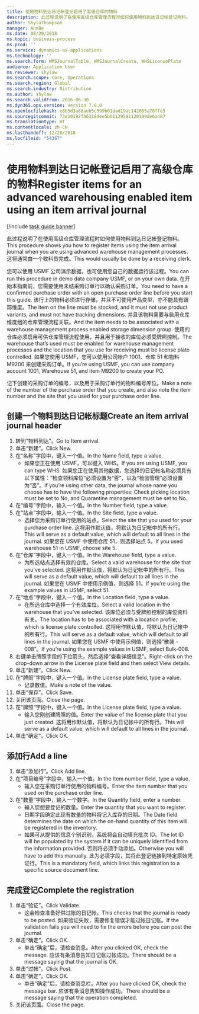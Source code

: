 ```yaml
---
title: 使用物料到达日记帐登记启用了高级仓库的物料
description: 此过程说明了在使用高级仓库管理流程时如何使用物料到达日记帐登记物料。
author: ShylaThompson
manager: AnnBe
ms.date: 08/29/2018
ms.topic: business-process
ms.prod: ''
ms.service: dynamics-ax-applications
ms.technology: ''
ms.search.form: WMSJournalTable, WMSJournalCreate, WHSLicensePlate
audience: Application User
ms.reviewer: shylaw
ms.search.scope: Core, Operations
ms.search.region: Global
ms.search.industry: Distribution
ms.author: shylaw
ms.search.validFrom: 2016-06-30
ms.dyn365.ops.version: Version 7.0.0
ms.openlocfilehash: e8b5d3a88aeb5c599b01dad19ac142085a78ffe5
ms.sourcegitcommit: 73e10192fb6318dee5bb1129591120199de6a487
ms.translationtype: HT
ms.contentlocale: zh-CN
ms.lasthandoff: 12/20/2018
ms.locfileid: "54367"
---
```

# <a name="register-items-for-an-advanced-warehousing-enabled-item-using-an-item-arrival-journal"></a><span data-ttu-id="73f36-103">使用物料到达日记帐登记启用了高级仓库的物料</span><span class="sxs-lookup"><span data-stu-id="73f36-103">Register items for an advanced warehousing enabled item using an item arrival journal</span></span>

[!include [task guide banner](../../includes/task-guide-banner.md)]

<span data-ttu-id="73f36-104">此过程说明了在使用高级仓库管理流程时如何使用物料到达日记帐登记物料。</span><span class="sxs-lookup"><span data-stu-id="73f36-104">This procedure shows you how to register items using the item arrival journal when you are using advanced warehouse management processes.</span></span> <span data-ttu-id="73f36-105">这将通常由一个收料员完成。</span><span class="sxs-lookup"><span data-stu-id="73f36-105">This would usually be done by a receiving clerk.</span></span> 

<span data-ttu-id="73f36-106">您可以使用 USMF 公司演示数据，也可使用您自己的数据运行该过程。</span><span class="sxs-lookup"><span data-stu-id="73f36-106">You can run this procedure in demo data company USMF, or on your own data.</span></span> <span data-ttu-id="73f36-107">在开始本指南前，您需要使用未结采购订单行以确认采购订单。</span><span class="sxs-lookup"><span data-stu-id="73f36-107">You need to have a confirmed purchase order with an open purchase order line before you start this guide.</span></span> <span data-ttu-id="73f36-108">该行上的物料必须进行存储，并且不可使用产品变型，亦不能具有跟踪维度。</span><span class="sxs-lookup"><span data-stu-id="73f36-108">The item on the line must be stocked, and it must not use product variants, and must not have tracking dimensions.</span></span> <span data-ttu-id="73f36-109">并且该物料需要与启用仓库维度组的仓库管理流程关联。</span><span class="sxs-lookup"><span data-stu-id="73f36-109">And the item needs to be associated with a warehouse management process enabled storage dimension group.</span></span> <span data-ttu-id="73f36-110">使用的仓库必须启用可供仓库管理流程使用，并且用于接收的库位必须受牌照控制。</span><span class="sxs-lookup"><span data-stu-id="73f36-110">The warehouse that’s used must be enabled for warehouse management processes and the location that you use for receiving must be license plate controlled.</span></span> <span data-ttu-id="73f36-111">如果您使用 USMF，您可以使用公司帐户 1001、仓库 51 和物料 M9200 来创建采购订单。</span><span class="sxs-lookup"><span data-stu-id="73f36-111">If you’re using USMF, you can use company account 1001, Warehouse 51, and item M9200 to create your PO.</span></span> 

<span data-ttu-id="73f36-112">记下创建的采购订单的编号，以及用于采购订单行的物料编号库位。</span><span class="sxs-lookup"><span data-stu-id="73f36-112">Make a note of the number of the purchase order that you create, and also note the item number and the site that you used for your purchase order line.</span></span>


## <a name="create-an-item-arrival-journal-header"></a><span data-ttu-id="73f36-113">创建一个物料到达日记帐标题</span><span class="sxs-lookup"><span data-stu-id="73f36-113">Create an item arrival journal header</span></span>
1. <span data-ttu-id="73f36-114">转到“物料到达”。</span><span class="sxs-lookup"><span data-stu-id="73f36-114">Go to Item arrival.</span></span>
2. <span data-ttu-id="73f36-115">单击“新建”。</span><span class="sxs-lookup"><span data-stu-id="73f36-115">Click New.</span></span>
3. <span data-ttu-id="73f36-116">在“名称”字段中，键入一个值。</span><span class="sxs-lookup"><span data-stu-id="73f36-116">In the Name field, type a value.</span></span>
    * <span data-ttu-id="73f36-117">如果您正在使用 USMF，可以键入 WHS。</span><span class="sxs-lookup"><span data-stu-id="73f36-117">If you are using USMF, you can type WHS.</span></span> <span data-ttu-id="73f36-118">如果您正在使用其他数据，您选择的日记帐名称必须具有以下属性：“检查领料库位”必须设置为“否”，以及“检验管理”必须设置为“否”。</span><span class="sxs-lookup"><span data-stu-id="73f36-118">If you’re using other data, the journal whose name you choose has to have the following properties: Check picking location must be set to No, and Quarantine management must be set to No.</span></span>  
4. <span data-ttu-id="73f36-119">在“编号”字段中，输入一个值。</span><span class="sxs-lookup"><span data-stu-id="73f36-119">In the Number field, type a value.</span></span>
5. <span data-ttu-id="73f36-120">在“站点”字段中，输入一个值。</span><span class="sxs-lookup"><span data-stu-id="73f36-120">In the Site field, type a value.</span></span>
    * <span data-ttu-id="73f36-121">选择您为采购订单行使用的站点。</span><span class="sxs-lookup"><span data-stu-id="73f36-121">Select the site that you used for your purchase order line.</span></span> <span data-ttu-id="73f36-122">这将用作默认值，将默认为日记帐中的所有行。</span><span class="sxs-lookup"><span data-stu-id="73f36-122">This will serve as a default value, which will default to all lines in the journal.</span></span> <span data-ttu-id="73f36-123">如果您在 USMF 中使用仓库 51，则选择站点 5。</span><span class="sxs-lookup"><span data-stu-id="73f36-123">If you used warehouse 51 in USMF, choose site 5.</span></span>  
6. <span data-ttu-id="73f36-124">在“仓库”字段中，键入一个值。</span><span class="sxs-lookup"><span data-stu-id="73f36-124">In the Warehouse field, type a value.</span></span>
    * <span data-ttu-id="73f36-125">为所选站点选择有效的仓库。</span><span class="sxs-lookup"><span data-stu-id="73f36-125">Select a valid warehouse for the site that you’ve selected.</span></span> <span data-ttu-id="73f36-126">这将用作默认值，将默认为日记帐中的所有行。</span><span class="sxs-lookup"><span data-stu-id="73f36-126">This will serve as a default value, which will default to all lines in the journal.</span></span> <span data-ttu-id="73f36-127">如果您在 USMF 中使用示例值，则选择 51。</span><span class="sxs-lookup"><span data-stu-id="73f36-127">If you’re using the example values in USMF, select 51.</span></span>  
7. <span data-ttu-id="73f36-128">在“地点”字段中，键入一个值。</span><span class="sxs-lookup"><span data-stu-id="73f36-128">In the Location field, type a value.</span></span>
    * <span data-ttu-id="73f36-129">在所选仓库中选择一个有效库位。</span><span class="sxs-lookup"><span data-stu-id="73f36-129">Select a valid location in the warehouse that you’ve selected.</span></span> <span data-ttu-id="73f36-130">该库位必须与受牌照控制的库位资料有关。</span><span class="sxs-lookup"><span data-stu-id="73f36-130">The location has to be associated with a location profile, which is license plate controlled.</span></span> <span data-ttu-id="73f36-131">这将用作默认值，将默认为日记帐中的所有行。</span><span class="sxs-lookup"><span data-stu-id="73f36-131">This will serve as a default value, which will default to all lines in the journal.</span></span> <span data-ttu-id="73f36-132">如果您在 USMF 中使用示例值，则选择“散装 - 008”。</span><span class="sxs-lookup"><span data-stu-id="73f36-132">If you’re using the example values in USMF, select Bulk-008.</span></span>  
8. <span data-ttu-id="73f36-133">右键单击牌照字段的下拉箭头，然后选择“查看详细信息”。</span><span class="sxs-lookup"><span data-stu-id="73f36-133">Right-click on the drop-down arrow in the License plate field and then select View details.</span></span>
9. <span data-ttu-id="73f36-134">单击“新建”。</span><span class="sxs-lookup"><span data-stu-id="73f36-134">Click New.</span></span>
10. <span data-ttu-id="73f36-135">在“牌照”字段中，键入一个值。</span><span class="sxs-lookup"><span data-stu-id="73f36-135">In the License plate field, type a value.</span></span>
    * <span data-ttu-id="73f36-136">记录数值。</span><span class="sxs-lookup"><span data-stu-id="73f36-136">Make a note of the value.</span></span>  
11. <span data-ttu-id="73f36-137">单击“保存”。</span><span class="sxs-lookup"><span data-stu-id="73f36-137">Click Save.</span></span>
12. <span data-ttu-id="73f36-138">关闭该页面。</span><span class="sxs-lookup"><span data-stu-id="73f36-138">Close the page.</span></span>
13. <span data-ttu-id="73f36-139">在“牌照”字段中，键入一个值。</span><span class="sxs-lookup"><span data-stu-id="73f36-139">In the License plate field, type a value.</span></span>
    * <span data-ttu-id="73f36-140">输入您刚创建牌照的值。</span><span class="sxs-lookup"><span data-stu-id="73f36-140">Enter the value of the license plate that you just created.</span></span> <span data-ttu-id="73f36-141">这将用作默认值，将默认为日记帐中的所有行。</span><span class="sxs-lookup"><span data-stu-id="73f36-141">This will serve as a default value, which will default to all lines in the journal.</span></span>  
14. <span data-ttu-id="73f36-142">单击“确定”。</span><span class="sxs-lookup"><span data-stu-id="73f36-142">Click OK.</span></span>

## <a name="add-a-line"></a><span data-ttu-id="73f36-143">添加行</span><span class="sxs-lookup"><span data-stu-id="73f36-143">Add a line</span></span>
1. <span data-ttu-id="73f36-144">单击“添加行”。</span><span class="sxs-lookup"><span data-stu-id="73f36-144">Click Add line.</span></span>
2. <span data-ttu-id="73f36-145">在“项目编号”字段中，输入一个值。</span><span class="sxs-lookup"><span data-stu-id="73f36-145">In the Item number field, type a value.</span></span>
    * <span data-ttu-id="73f36-146">输入您在采购订单行使用的物料编号。</span><span class="sxs-lookup"><span data-stu-id="73f36-146">Enter the item number that you used on the purchase order line.</span></span>  
3. <span data-ttu-id="73f36-147">在“数量”字段中，输入一个数字。</span><span class="sxs-lookup"><span data-stu-id="73f36-147">In the Quantity field, enter a number.</span></span>
    * <span data-ttu-id="73f36-148">输入您想要登记的数量。</span><span class="sxs-lookup"><span data-stu-id="73f36-148">Enter the quantity that you want to register.</span></span>  
    * <span data-ttu-id="73f36-149">日期字段确定此现有数量的物料将记入库存的日期。</span><span class="sxs-lookup"><span data-stu-id="73f36-149">The Date field determines the date on which the on-hand quantity of this item will be registered in the inventory.</span></span>  
    * <span data-ttu-id="73f36-150">如果可从提供的信息个别识别，系统将会自动填充批次 ID。</span><span class="sxs-lookup"><span data-stu-id="73f36-150">The lot ID will be populated by the system if it can be uniquely identified from the information provided.</span></span> <span data-ttu-id="73f36-151">否则将必须手动添加。</span><span class="sxs-lookup"><span data-stu-id="73f36-151">Otherwise you will have to add this manually.</span></span> <span data-ttu-id="73f36-152">此为必填字段，其将此登记链接到特定原始凭证行。</span><span class="sxs-lookup"><span data-stu-id="73f36-152">This is a mandatory field, which links this registration to a specific source document line.</span></span>  

## <a name="complete-the-registration"></a><span data-ttu-id="73f36-153">完成登记</span><span class="sxs-lookup"><span data-stu-id="73f36-153">Complete the registration</span></span>
1. <span data-ttu-id="73f36-154">单击“验证”。</span><span class="sxs-lookup"><span data-stu-id="73f36-154">Click Validate.</span></span>
    * <span data-ttu-id="73f36-155">这会检查准备好供过帐的日记帐。</span><span class="sxs-lookup"><span data-stu-id="73f36-155">This checks that the journal is ready to be posted.</span></span> <span data-ttu-id="73f36-156">如果验证失败，需要修复错误才能过帐日记帐。</span><span class="sxs-lookup"><span data-stu-id="73f36-156">If the validation fails you will need to fix the errors before you can post the journal.</span></span>  
2. <span data-ttu-id="73f36-157">单击“确定”。</span><span class="sxs-lookup"><span data-stu-id="73f36-157">Click OK.</span></span>
    * <span data-ttu-id="73f36-158">单击“确定”后，请检查消息。</span><span class="sxs-lookup"><span data-stu-id="73f36-158">After you clicked OK, check the message.</span></span> <span data-ttu-id="73f36-159">应该有条消息告知日记帐过帐成功。</span><span class="sxs-lookup"><span data-stu-id="73f36-159">There should be a message saying that the journal is OK.</span></span>  
3. <span data-ttu-id="73f36-160">单击“过帐”。</span><span class="sxs-lookup"><span data-stu-id="73f36-160">Click Post.</span></span>
4. <span data-ttu-id="73f36-161">单击“确定”。</span><span class="sxs-lookup"><span data-stu-id="73f36-161">Click OK.</span></span>
    * <span data-ttu-id="73f36-162">单击“确定”后，请检查消息栏。</span><span class="sxs-lookup"><span data-stu-id="73f36-162">After you have clicked OK, check the message bar.</span></span> <span data-ttu-id="73f36-163">应该有条消息告知操作成功。</span><span class="sxs-lookup"><span data-stu-id="73f36-163">There should be a message saying that the operation completed.</span></span>  
5. <span data-ttu-id="73f36-164">关闭该页面。</span><span class="sxs-lookup"><span data-stu-id="73f36-164">Close the page.</span></span>

